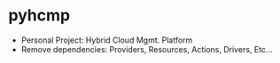 # pyhcmp
- Personal Project: Hybrid Cloud Mgmt. Platform
- Remove dependencies: Providers, Resources, Actions, Drivers, Etc... 